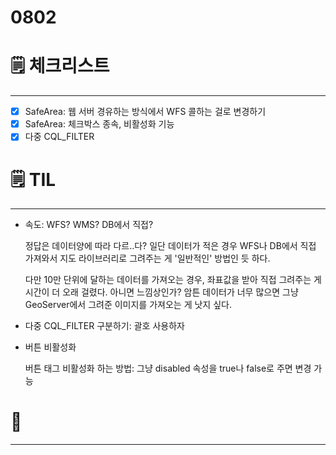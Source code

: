 # 0802

# 🗒️ 체크리스트

---

- [x]  SafeArea: 웹 서버 경유하는 방식에서 WFS 콜하는 걸로 변경하기
- [x]  SafeArea: 체크박스 종속, 비활성화 기능
- [x]  다중 CQL_FILTER

# 🗒️ TIL

---

- 속도: WFS? WMS? DB에서 직접?

    정답은 데이터양에 따라 다르..다? 일단 데이터가 적은 경우 WFS나 DB에서 직접 가져와서 지도 라이브러리로 그려주는 게 '일반적인' 방법인 듯 하다.

    다만 10만 단위에 달하는 데이터를 가져오는 경우, 좌표값을 받아 직접 그려주는 게 시간이 더 오래 걸렸다. 아니면 느낌상인가? 암튼 데이터가 너무 많으면 그냥 GeoServer에서 그려준 이미지를 가져오는 게 낫지 싶다.

- 다중 CQL_FILTER 구분하기: 괄호 사용하자
- 버튼 비활성화

    버튼 태그 비활성화 하는 방법: 그냥 disabled 속성을 true나 false로 주면 변경 가능

# 💭

---